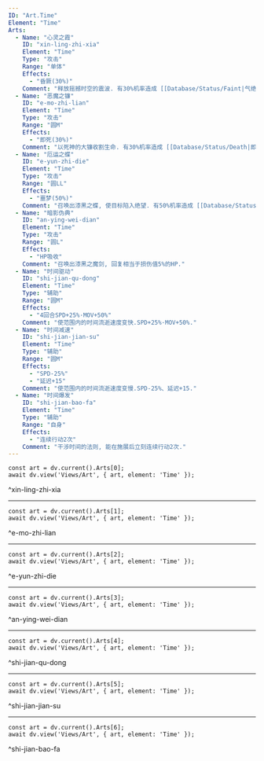 ```yaml
---
ID: "Art.Time"
Element: "Time"
Arts:
  - Name: "心灵之霞"
    ID: "xin-ling-zhi-xia"
    Element: "Time"
    Type: "攻击"
    Range: "单体"
    Effects:
      - "昏厥(30%)"
    Comment: "释放摇撼时空的震波. 有30%机率造成 [[Database/Status/Faint|气绝]]."
  - Name: "恶魔之镰"
    ID: "e-mo-zhi-lian"
    Element: "Time"
    Type: "攻击"
    Range: "圆M"
    Effects:
      - "即死(30%)"
    Comment: "以死神的大镰收割生命. 有30%机率造成 [[Database/Status/Death|即死]]."
  - Name: "厄运之蝶"
    ID: "e-yun-zhi-die"
    Element: "Time"
    Type: "攻击"
    Range: "圆LL"
    Effects:
      - "噩梦(50%)"
    Comment: "召唤出漆黑之蝶, 使目标陷入绝望. 有50%机率造成 [[Database/Status/Nightmare|恶梦]]."
  - Name: "暗影伪典"
    ID: "an-ying-wei-dian"
    Element: "Time"
    Type: "攻击"
    Range: "圆L"
    Effects:
      - "HP吸收"
    Comment: "召唤出漆黑之魔剑, 回复相当于损伤值5%的HP."
  - Name: "时间驱动"
    ID: "shi-jian-qu-dong"
    Element: "Time"
    Type: "辅助"
    Range: "圆M"
    Effects:
      - "4回合SPD+25%·MOV+50%"
    Comment: "使范围内的时间流逝速度变快.SPD+25%·MOV+50%."
  - Name: "时间减速"
    ID: "shi-jian-jian-su"
    Element: "Time"
    Type: "辅助"
    Range: "圆M"
    Effects:
      - "SPD-25%"
      - "延迟+15"
    Comment: "使范围内的时间流逝速度变慢.SPD-25%、延迟+15."
  - Name: "时间爆发"
    ID: "shi-jian-bao-fa"
    Element: "Time"
    Type: "辅助"
    Range: "自身"
    Effects:
      - "连续行动2次"
    Comment: "干涉时间的法则, 能在施展后立刻连续行动2次."
---
```

```dataviewjs
const art = dv.current().Arts[0];
await dv.view('Views/Art', { art, element: 'Time' });
```
^xin-ling-zhi-xia

---

```dataviewjs
const art = dv.current().Arts[1];
await dv.view('Views/Art', { art, element: 'Time' });
```
^e-mo-zhi-lian

---

```dataviewjs
const art = dv.current().Arts[2];
await dv.view('Views/Art', { art, element: 'Time' });
```
^e-yun-zhi-die

---

```dataviewjs
const art = dv.current().Arts[3];
await dv.view('Views/Art', { art, element: 'Time' });
```
^an-ying-wei-dian

---

```dataviewjs
const art = dv.current().Arts[4];
await dv.view('Views/Art', { art, element: 'Time' });
```
^shi-jian-qu-dong

---

```dataviewjs
const art = dv.current().Arts[5];
await dv.view('Views/Art', { art, element: 'Time' });
```
^shi-jian-jian-su

---

```dataviewjs
const art = dv.current().Arts[6];
await dv.view('Views/Art', { art, element: 'Time' });
```
^shi-jian-bao-fa